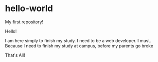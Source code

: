 # hello-world
My first repository!

Hello! 

I am here simply to finish my study. I need to be a web developer. I must. Because I need to finish my study at campus, before my parents go broke

That's All!
